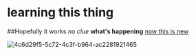 # learning this thing
##Hopefully it works
*no clue* **what's happening**
[now this is new](https://mail.google.com/mail/u/0/?tab=rm&ogbl#inbox/FMfcgzQbffhxGBPMRRxJbQXpBZClxsNz)

![4c6d29f5-5c72-4c3f-b964-ac2281921465](https://github.com/user-attachments/assets/3bad87bd-8e15-4d6b-89b4-6cb18a748061)
